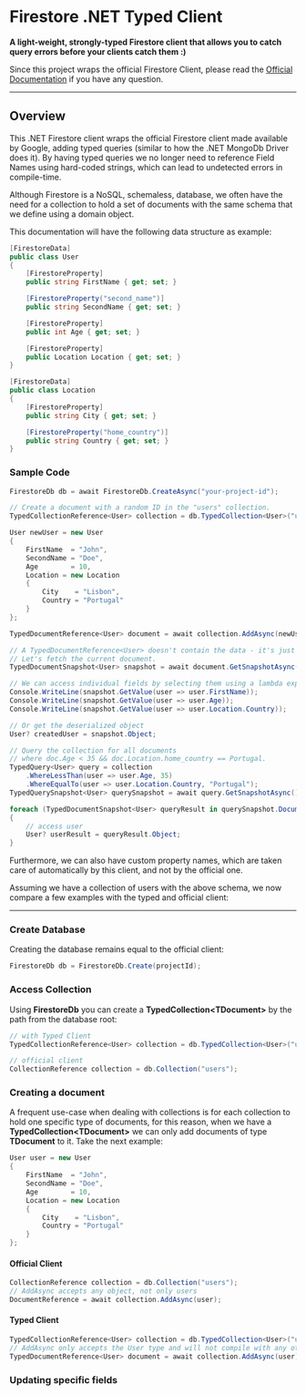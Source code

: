 # Firestore .NET Typed Client

**A light-weight, strongly-typed Firestore client that allows you to catch query errors before your clients catch
them :)**

Since this project wraps the official Firestore Client,
please read the [Official Documentation](https://cloud.google.com/dotnet/docs/reference/Google.Cloud.Firestore/latest)
if you have any question.

---

## Overview

This .NET Firestore client wraps the official Firestore client made available by Google, adding typed queries (similar
to how the .NET MongoDb Driver does it). By having typed queries we no longer need to reference Field Names using
hard-coded strings, which can lead to undetected errors in compile-time.

Although Firestore is a NoSQL, schemaless, database, we often have the need for a collection to hold a set of documents
with the same schema that we define using a domain object.

This documentation will have the following data structure as example:

```csharp
[FirestoreData]
public class User
{
    [FirestoreProperty]
    public string FirstName { get; set; }

    [FirestoreProperty("second_name")]
    public string SecondName { get; set; }

    [FirestoreProperty]
    public int Age { get; set; }

    [FirestoreProperty]
    public Location Location { get; set; }
}

[FirestoreData]
public class Location
{
    [FirestoreProperty]
    public string City { get; set; }

    [FirestoreProperty("home_country")]
    public string Country { get; set; }
}
```

### Sample Code

```csharp
FirestoreDb db = await FirestoreDb.CreateAsync("your-project-id");

// Create a document with a random ID in the "users" collection.
TypedCollectionReference<User> collection = db.TypedCollection<User>("users");

User newUser = new User
{
    FirstName  = "John",
    SecondName = "Doe",
    Age        = 10,
    Location = new Location
    {
        City    = "Lisbon",
        Country = "Portugal"
    }
};

TypedDocumentReference<User> document = await collection.AddAsync(newUser);

// A TypedDocumentReference<User> doesn't contain the data - it's just a path.
// Let's fetch the current document.
TypedDocumentSnapshot<User> snapshot = await document.GetSnapshotAsync();

// We can access individual fields by selecting them using a lambda expression
Console.WriteLine(snapshot.GetValue(user => user.FirstName));
Console.WriteLine(snapshot.GetValue(user => user.Age));
Console.WriteLine(snapshot.GetValue(user => user.Location.Country));

// Or get the deserialized object
User? createdUser = snapshot.Object;

// Query the collection for all documents 
// where doc.Age < 35 && doc.Location.home_country == Portugal.
TypedQuery<User> query = collection
    .WhereLessThan(user => user.Age, 35)
    .WhereEqualTo(user => user.Location.Country, "Portugal");
TypedQuerySnapshot<User> querySnapshot = await query.GetSnapshotAsync();

foreach (TypedDocumentSnapshot<User> queryResult in querySnapshot.Documents)
{
    // access user
    User? userResult = queryResult.Object;
}
```

Furthermore, we can also have custom property names, which are taken care of automatically by this client, and not by
the official one.

Assuming we have a collection of users with the above schema, we now compare a few examples with the typed and official
client:

---

### Create Database

Creating the database remains equal to the official client:

```csharp
FirestoreDb db = FirestoreDb.Create(projectId);
```

### Access Collection

Using **FirestoreDb** you can create a **TypedCollection\<TDocument>** by the path from the database root:

```csharp
// with Typed Client
TypedCollectionReference<User> collection = db.TypedCollection<User>("users"); 

// official client
CollectionReference collection = db.Collection("users");
```

### Creating a document

A frequent use-case when dealing with collections is for each collection to hold one specific type of documents, for
this reason, when we
have a **TypedCollection\<TDocument>** we can only add documents of type **TDocument** to it.
Take the next example:

```csharp
User user = new User
{
    FirstName  = "John",
    SecondName = "Doe",
    Age        = 10,
    Location = new Location
    {
        City    = "Lisbon",
        Country = "Portugal"
    }
};
```

#### Official Client

```csharp
CollectionReference collection = db.Collection("users");
// AddAsync accepts any object, not only users
DocumentReference = await collection.AddAsync(user); 
```

#### Typed Client

```csharp
TypedCollectionReference<User> collection = db.TypedCollection<User>("users");
// AddAsync only accepts the User type and will not compile with any other type
TypedDocumentReference<User> document = await collection.AddAsync(user); 
```

### Updating specific fields




